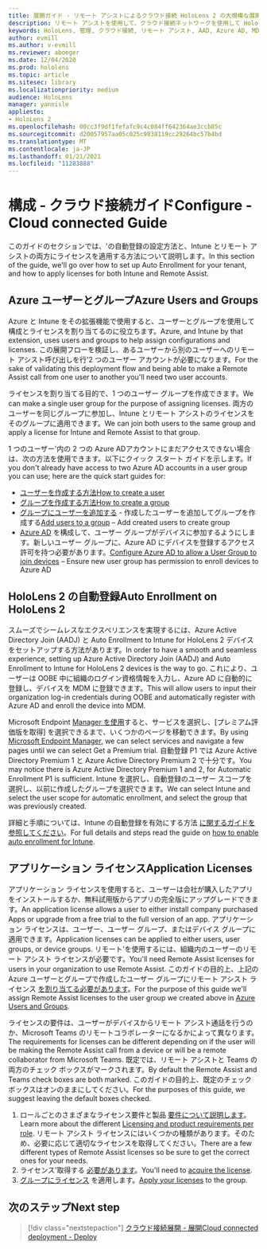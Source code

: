 ```yaml
---
title: 展開ガイド - リモート アシストによるクラウド接続 HoloLens 2 の大規模な展開 - 構成
description: リモート アシストを使用して、クラウド接続ネットワークを使用して HoloLens デバイスを大規模に登録する構成を設定する方法について説明します。
keywords: HoloLens, 管理, クラウド接続, リモート アシスト, AAD, Azure AD, MDM, モバイル デバイス管理
author: evmill
ms.author: v-evmill
ms.reviewer: aboeger
ms.date: 12/04/2020
ms.prod: hololens
ms.topic: article
ms.sitesec: library
ms.localizationpriority: medium
audience: HoloLens
manager: yannisle
appliesto:
- HoloLens 2
ms.openlocfilehash: 00cc3f9df1fefafc9c4c084ff642364ae3ccb85c
ms.sourcegitcommit: d20057957aa05c025c9838119cc29264bc57b4bd
ms.translationtype: MT
ms.contentlocale: ja-JP
ms.lasthandoff: 01/21/2021
ms.locfileid: "11283888"
---
```

# <span data-ttu-id="7494a-104">構成 - クラウド接続ガイド</span><span class="sxs-lookup"><span data-stu-id="7494a-104">Configure - Cloud connected Guide</span></span>

<span data-ttu-id="7494a-105">このガイドのセクションでは、&#39;の自動登録の設定方法と、Intune とリモート アシストの両方にライセンスを適用する方法について説明します。</span><span class="sxs-lookup"><span data-stu-id="7494a-105">In this section of the guide, we&#39;ll go over how to set up Auto Enrollment for your tenant, and how to apply licenses for both Intune and Remote Assist.</span></span>

## <span data-ttu-id="7494a-106">Azure ユーザーとグループ</span><span class="sxs-lookup"><span data-stu-id="7494a-106">Azure Users and Groups</span></span>

<span data-ttu-id="7494a-107">Azure と Intune をその拡張機能で使用すると、ユーザーとグループを使用して構成とライセンスを割り当てるのに役立ちます。</span><span class="sxs-lookup"><span data-stu-id="7494a-107">Azure, and Intune by that extension, uses users and groups to help assign configurations and licenses.</span></span> <span data-ttu-id="7494a-108">この展開フローを検証し、あるユーザーから別のユーザーへのリモート アシスト呼び出しを行&#39;2 つのユーザー アカウントが必要になります。</span><span class="sxs-lookup"><span data-stu-id="7494a-108">For the sake of validating this deployment flow and being able to make a Remote Assist call from one user to another you&#39;ll need two user accounts.</span></span>

<span data-ttu-id="7494a-109">ライセンスを割り当てる目的で、1 つのユーザー グループを作成できます。</span><span class="sxs-lookup"><span data-stu-id="7494a-109">We can make a single user group for the purpose of assigning licenses.</span></span> <span data-ttu-id="7494a-110">両方のユーザーを同じグループに参加し、Intune とリモート アシストのライセンスをそのグループに適用できます。</span><span class="sxs-lookup"><span data-stu-id="7494a-110">We can join both users to the same group and apply a license for Intune and Remote Assist to that group.</span></span>

<span data-ttu-id="7494a-111">1 つのユーザー&#39;内の 2 つの Azure ADアカウントにまだアクセスできない場合は、次の方法を使用できます。以下にクイック スタート ガイドを示します。</span><span class="sxs-lookup"><span data-stu-id="7494a-111">If you don&#39;t already have access to two Azure AD accounts in a user group you can use; here are the quick start guides for:</span></span>

- [<span data-ttu-id="7494a-112">ユーザーを作成する方法</span><span class="sxs-lookup"><span data-stu-id="7494a-112">How to create a user</span></span>](https://docs.microsoft.com/mem/intune/fundamentals/quickstart-create-user)
- [<span data-ttu-id="7494a-113">グループを作成する方法</span><span class="sxs-lookup"><span data-stu-id="7494a-113">How to create a group</span></span>](https://docs.microsoft.com/mem/intune/fundamentals/quickstart-create-group)
- <span data-ttu-id="7494a-114">[グループにユーザーを追加する](https://docs.microsoft.com/azure/active-directory/fundamentals/active-directory-groups-members-azure-portal) - 作成したユーザーを追加してグループを作成する</span><span class="sxs-lookup"><span data-stu-id="7494a-114">[Add users to a group](https://docs.microsoft.com/azure/active-directory/fundamentals/active-directory-groups-members-azure-portal) – Add created users to create group</span></span>
- <span data-ttu-id="7494a-115">[Azure AD](https://docs.microsoft.com/azure/active-directory/devices/azureadjoin-plan#configure-your-device-settings) を構成して、ユーザー グループがデバイスに参加するようにします。新しいユーザー グループに、Azure AD にデバイスを登録するアクセス許可を持つ必要があります。</span><span class="sxs-lookup"><span data-stu-id="7494a-115">[Configure Azure AD to allow a User Group to join devices](https://docs.microsoft.com/azure/active-directory/devices/azureadjoin-plan#configure-your-device-settings) – Ensure new user group has permission to enroll devices to Azure AD</span></span>

## <span data-ttu-id="7494a-116">HoloLens 2 の自動登録</span><span class="sxs-lookup"><span data-stu-id="7494a-116">Auto Enrollment on HoloLens 2</span></span>

<span data-ttu-id="7494a-117">スムーズでシームレスなエクスペリエンスを実現するには、Azure Active Directory Join (AADJ) と Auto Enrollment to Intune for HoloLens 2 デバイスをセットアップする方法があります。</span><span class="sxs-lookup"><span data-stu-id="7494a-117">In order to have a smooth and seamless experience, setting up Azure Active Directory Join (AADJ) and Auto Enrollment to Intune for HoloLens 2 devices is the way to go.</span></span> <span data-ttu-id="7494a-118">これにより、ユーザーは OOBE 中に組織のログイン資格情報を入力し、Azure AD に自動的に登録し、デバイスを MDM に登録できます。</span><span class="sxs-lookup"><span data-stu-id="7494a-118">This will allow users to input their organization log-in credentials during OOBE and automatically register with Azure AD and enroll the device into MDM.</span></span>

<span data-ttu-id="7494a-119">Microsoft Endpoint [Manager を使用](https://endpoint.microsoft.com/#home)すると、サービスを選択し、[プレミアム評価版を取得] を選択できるまで、いくつかのページを移動できます。</span><span class="sxs-lookup"><span data-stu-id="7494a-119">By using [Microsoft Endpoint Manager](https://endpoint.microsoft.com/#home), we can select services and navigate a few pages until we can select Get a Premium trial.</span></span> <span data-ttu-id="7494a-120">自動登録 P1 では Azure Active Directory Premium 1 と Azure Active Directory Premium 2 で十分です。</span><span class="sxs-lookup"><span data-stu-id="7494a-120">You may notice there is Azure Active Directory Premium 1 and 2, for Automatic Enrollment P1 is sufficient.</span></span> <span data-ttu-id="7494a-121">Intune を選択し、自動登録のユーザー スコープを選択し、以前に作成したグループを選択できます。</span><span class="sxs-lookup"><span data-stu-id="7494a-121">We can select Intune and select the user scope for automatic enrollment, and select the group that was previously created.</span></span>

<span data-ttu-id="7494a-122">詳細と手順については、Intune の自動登録を有効にする方法 [に関するガイドを参照してください](https://docs.microsoft.com/mem/intune/enrollment/quickstart-setup-auto-enrollment)。</span><span class="sxs-lookup"><span data-stu-id="7494a-122">For full details and steps read the guide on [how to enable auto enrollment for Intune](https://docs.microsoft.com/mem/intune/enrollment/quickstart-setup-auto-enrollment).</span></span>

## <span data-ttu-id="7494a-123">アプリケーション ライセンス</span><span class="sxs-lookup"><span data-stu-id="7494a-123">Application Licenses</span></span>

<span data-ttu-id="7494a-124">アプリケーション ライセンスを使用すると、ユーザーは会社が購入したアプリをインストールするか、無料試用版からアプリの完全版にアップグレードできます。</span><span class="sxs-lookup"><span data-stu-id="7494a-124">An application license allows a user to either install company purchased Apps or upgrade from a free trial to the full version of an app.</span></span> <span data-ttu-id="7494a-125">アプリケーション ライセンスは、ユーザー、ユーザー グループ、またはデバイス グループに適用できます。</span><span class="sxs-lookup"><span data-stu-id="7494a-125">Application licenses can be applied to either users, user groups, or device groups.</span></span> <span data-ttu-id="7494a-126">リモート&#39;を使用するには、組織内のユーザーのリモート アシスト ライセンスが必要です。</span><span class="sxs-lookup"><span data-stu-id="7494a-126">You&#39;ll need Remote Assist licenses for users in your organization to use Remote Assist.</span></span> <span data-ttu-id="7494a-127">このガイドの目的上、上記の Azure ユーザーとグループで作成したユーザー グループにリモート アシスト ライセンス [を割り当てる必要があります](hololens2-cloud-connected-configure.md#azure-users-and-groups)。</span><span class="sxs-lookup"><span data-stu-id="7494a-127">For the purpose of this guide we'll assign Remote Assist licenses to the user group we created above in [Azure Users and Groups](hololens2-cloud-connected-configure.md#azure-users-and-groups).</span></span>

<span data-ttu-id="7494a-128">ライセンスの要件は、ユーザーがデバイスからリモート アシスト通話を行うのか、Microsoft Teams のリモートコラボレーターになるかによって異なります。</span><span class="sxs-lookup"><span data-stu-id="7494a-128">The requirements for licenses can be different depending on if the user will be making the Remote Assist call from a device or will be a remote collaborator from Microsoft Teams.</span></span> <span data-ttu-id="7494a-129">既定では、リモート アシストと Teams の両方のチェック ボックスがマークされます。</span><span class="sxs-lookup"><span data-stu-id="7494a-129">By default the Remote Assist and Teams check boxes are both marked.</span></span> <span data-ttu-id="7494a-130">このガイドの目的上、既定のチェック ボックスはオンのままにしてください。</span><span class="sxs-lookup"><span data-stu-id="7494a-130">For the purposes of this guide, we suggest leaving the default boxes checked.</span></span>

1. <span data-ttu-id="7494a-131">ロールごとのさまざまなライセンス要件と製品 [要件について説明します](https://docs.microsoft.com/dynamics365/mixed-reality/remote-assist/requirements#licensing-and-product-requirements-per-role)。</span><span class="sxs-lookup"><span data-stu-id="7494a-131">Learn more about the different [Licensing and product requirements per role](https://docs.microsoft.com/dynamics365/mixed-reality/remote-assist/requirements#licensing-and-product-requirements-per-role).</span></span> <span data-ttu-id="7494a-132">リモート アシスト ライセンスにはいくつかの種類があります。そのため、必要に応じて適切なライセンスを取得してください。</span><span class="sxs-lookup"><span data-stu-id="7494a-132">There are a few different types of Remote Assist licenses so be sure to get the correct ones for your needs.</span></span>
2. <span data-ttu-id="7494a-133">ライセンス&#39;取得する [必要があります](https://docs.microsoft.com/dynamics365/mixed-reality/remote-assist/buy-remote-assist)。</span><span class="sxs-lookup"><span data-stu-id="7494a-133">You&#39;ll need to [acquire the license](https://docs.microsoft.com/dynamics365/mixed-reality/remote-assist/buy-remote-assist).</span></span>
3. <span data-ttu-id="7494a-134">[グループにライセンス](https://docs.microsoft.com/dynamics365/mixed-reality/remote-assist/deploy-remote-assist) を適用します。</span><span class="sxs-lookup"><span data-stu-id="7494a-134">[Apply your licenses](https://docs.microsoft.com/dynamics365/mixed-reality/remote-assist/deploy-remote-assist) to the group.</span></span>

## <span data-ttu-id="7494a-135">次のステップ</span><span class="sxs-lookup"><span data-stu-id="7494a-135">Next step</span></span>

> [!div class="nextstepaction"]
> [<span data-ttu-id="7494a-136">クラウド接続展開 - 展開</span><span class="sxs-lookup"><span data-stu-id="7494a-136">Cloud connected deployment - Deploy</span></span>](hololens2-cloud-connected-deploy.md)